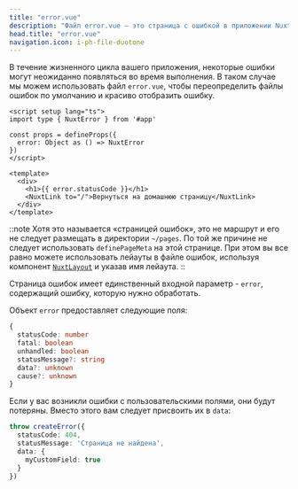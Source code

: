 ```yaml
---
title: "error.vue"
description: "Файл error.vue — это страница с ошибкой в приложении Nuxt."
head.title: "error.vue"
navigation.icon: i-ph-file-duotone
---
```


В течение жизненного цикла вашего приложения, некоторые ошибки могут неожиданно появляться во время выполнения. В таком случае мы можем использовать файл `error.vue`, чтобы переопределить файлы ошибок по умолчанию и красиво отобразить ошибку.

```vue [error.vue]
<script setup lang="ts">
import type { NuxtError } from '#app'

const props = defineProps({
  error: Object as () => NuxtError
})
</script>

<template>
  <div>
    <h1>{{ error.statusCode }}</h1>
    <NuxtLink to="/">Вернуться на домашнюю страницу</NuxtLink>
  </div>
</template>
```

::note
Хотя это называется «страницей ошибок», это не маршрут и его не следует размещать в директории `~/pages`. По той же причине не следует использовать `definePageMeta` на этой странице. При этом вы все равно можете использовать лейауты в файле ошибок, используя компонент [`NuxtLayout`](/docs/api/components/nuxt-layout) и указав имя лейаута.
::

Страница ошибок имеет единственный входной параметр - `error`, содержащий ошибку, которую нужно обработать.

Объект `error` предоставляет следующие поля:

```ts
{
  statusCode: number
  fatal: boolean
  unhandled: boolean
  statusMessage?: string
  data?: unknown
  cause?: unknown
}
```

Если у вас возникли ошибки с пользовательскими полями, они будут потеряны. Вместо этого вам следует присвоить их в `data`:

```ts
throw createError({
  statusCode: 404,
  statusMessage: 'Страница не найдена',
  data: {
    myCustomField: true
  }
})
```

